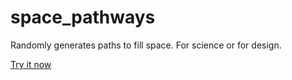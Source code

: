 # space_pathways
Randomly generates paths to fill space. For science or for design.

[Try it now](https://serialc.github.io/space_pathways/)
